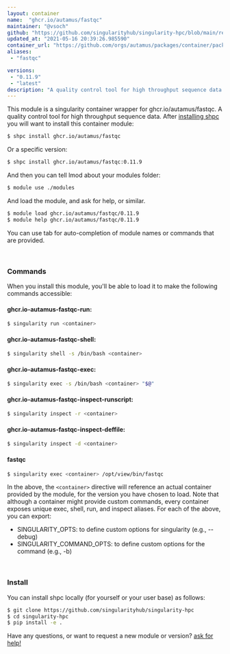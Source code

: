 ```yaml
---
layout: container
name:  "ghcr.io/autamus/fastqc"
maintainer: "@vsoch"
github: "https://github.com/singularityhub/singularity-hpc/blob/main/registry/ghcr.io/autamus/fastqc/container.yaml"
updated_at: "2021-05-16 20:39:26.985590"
container_url: "https://github.com/orgs/autamus/packages/container/package/fastqc"
aliases:
 - "fastqc"

versions:
 - "0.11.9"
 - "latest"
description: "A quality control tool for high throughput sequence data."
---
```


This module is a singularity container wrapper for ghcr.io/autamus/fastqc.
A quality control tool for high throughput sequence data.
After [installing shpc](#install) you will want to install this container module:

```bash
$ shpc install ghcr.io/autamus/fastqc
```

Or a specific version:

```bash
$ shpc install ghcr.io/autamus/fastqc:0.11.9
```

And then you can tell lmod about your modules folder:

```bash
$ module use ./modules
```

And load the module, and ask for help, or similar.

```bash
$ module load ghcr.io/autamus/fastqc/0.11.9
$ module help ghcr.io/autamus/fastqc/0.11.9
```

You can use tab for auto-completion of module names or commands that are provided.

<br>

### Commands

When you install this module, you'll be able to load it to make the following commands accessible:

#### ghcr.io-autamus-fastqc-run:

```bash
$ singularity run <container>
```

#### ghcr.io-autamus-fastqc-shell:

```bash
$ singularity shell -s /bin/bash <container>
```

#### ghcr.io-autamus-fastqc-exec:

```bash
$ singularity exec -s /bin/bash <container> "$@"
```

#### ghcr.io-autamus-fastqc-inspect-runscript:

```bash
$ singularity inspect -r <container>
```

#### ghcr.io-autamus-fastqc-inspect-deffile:

```bash
$ singularity inspect -d <container>
```


#### fastqc
       
```bash
$ singularity exec <container> /opt/view/bin/fastqc
```



In the above, the `<container>` directive will reference an actual container provided
by the module, for the version you have chosen to load. Note that although a container
might provide custom commands, every container exposes unique exec, shell, run, and
inspect aliases. For each of the above, you can export:

 - SINGULARITY_OPTS: to define custom options for singularity (e.g., --debug)
 - SINGULARITY_COMMAND_OPTS: to define custom options for the command (e.g., -b)

<br>
  
### Install

You can install shpc locally (for yourself or your user base) as follows:

```bash
$ git clone https://github.com/singularityhub/singularity-hpc
$ cd singularity-hpc
$ pip install -e .
```

Have any questions, or want to request a new module or version? [ask for help!](https://github.com/singularityhub/singularity-hpc/issues)